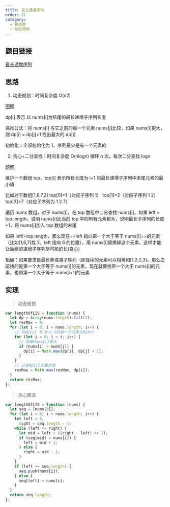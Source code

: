 ```yaml
---
title: 最长递增序列
order: 21
category:
  - 算法题
  - 动态规划
---
```


## 题目链接

[最长递增序列](https://leetcode.cn/problems/longest-increasing-subsequence/)

## 思路

1. 动态规划：时间复杂度 O(n2)

[图解](https://mp.weixin.qq.com/s?__biz=MzAxODQxMDM0Mw==&mid=2247485269&idx=1&sn=571a6366b0b592f103971ae3e119998b&scene=21#wechat_redirect)

dp[i] 表示 以 nums[i]为结尾的最长递增子序列长度

递推公式：将 nums[i] 与它之前的每一个元素 nums[j]比较，如果 nums[i]更大，则 dp[i] = dp[j]+1 找出最大的 dp[i]

初始化：全部初始化为 1，序列最少是有一个元素的

2. 贪心+二分查找：时间复杂度 O(nlogn) 循环 n 次，每次二分查找 logn

[题解](https://www.bilibili.com/video/BV1ub411Q7sB/?vd_source=850c21284431bb6037ff44c73d3ec8e8)

维护一个数组 top，top[i] 表示所有长度为 i+1 的最长递增子序列中末尾元素的最小值

比如对于数组[1,6,7,2] top[0]=1（对应子序列 1） top[1]=2（对应子序列 1 2） top[3]=7（对应子序列为 1 2 7）

遍历 nums 数组，对于 nums[i]，在 top 数组中二分查找 nums[i]，如果 left = top.length，说明 nums[i]比当前 top 中的所有元素都大，说明最长子序列的长度+1，将 nums[i]加入 top 数组的末尾

如果 left!=top.length，那么现在==left 指向第一个大于等于 nums[i]==的元素（比如[1,6,7]找 2，left 指向 6 的位置），用 nums[i]替换掉这个元素，这样才能让后续的递增子序列尽可能的长(贪心)

拓展：如果要求是最长非递减子序列（即连续的元素可以相等如[1,2,2,3]，那么之前找的是第一个大于等于 nums[i]的元素，现在就要找带一个大于 nums[i]的元素，也即第一个大于等于 nums[i+1]的元素

## 实现

> 动态规划

```js
var lengthOfLIS = function (nums) {
  let dp = Array(nums.length).fill(1);
  let resMax = 0;
  for (let i = 0; i < nums.length; i++) {
    // 将dp[i] 与 0~i-1的每一个元素比较大小
    for (let j = 0; j < i; j++) {
      // 如果nums[i]更大
      if (nums[i] > nums[j]) {
        dp[i] = Math.max(dp[i], dp[j] + 1);
      }
    }
    // 记录dp[i]的最大值
    resMax = Math.max(resMax, dp[i]);
  }
  return resMax;
};
```

> 贪心算法

```js
var lengthOfLIS = function (nums) {
  let seq = [nums[0]];
  for (let i = 0; i < nums.length; i++) {
    let left = 0,
      right = seq.length - 1;
    while (left <= right) {
      let mid = left + ((right - left) >> 1);
      if (seq[mid] < nums[i]) {
        left = mid + 1;
      } else {
        right = mid - 1;
      }
    }
    if (left >= seq.length) {
      seq.push(nums[i]);
    } else {
      seq[left] = nums[i];
    }
  }
  return seq.length;
};
```
